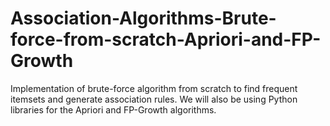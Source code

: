# Association-Algorithms-Brute-force-from-scratch-Apriori-and-FP-Growth
Implementation of brute-force algorithm from scratch to find frequent itemsets and generate association rules. We will also be using Python libraries for the Apriori and FP-Growth algorithms.

